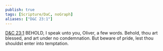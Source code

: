 ```yaml
---
publish: true
tags: [Scripture/DaC, noGraph]
aliases: ["D&C 23:1"]
---
```

[D&C 23:1](https://churchofjesuschrist.org/study/scriptures/dc-testament/dc/23?lang=eng&id=p1#p1) BEHOLD, I speak unto you, Oliver, a few words. Behold, thou art blessed, and art under no condemnation. But beware of pride, lest thou shouldst enter into temptation.
